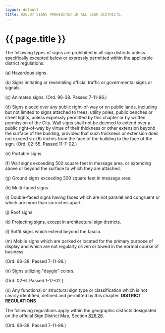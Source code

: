 ```yaml
---
layout: default 
title: 826.07 SIGNS PROHIBITED IN ALL SIGN DISTRICTS.
---
```


{{ page.title }}
================

The following types of signs are prohibited in all sign districts unless
specifically excepted below or expressly permitted within the applicable
district regulations:

​(a) Hazardous signs.

​(b) Signs imitating or resembling official traffic or governmental
signs or signals.

​(c) Animated signs. (Ord. 96-38. Passed 7-11-96.)

​(d) Signs placed over any public right-of-way or on public lands,
including but not limited to signs attached to trees, utility poles,
public benches or street lights, unless expressly permitted by this
chapter or by written permission of the City. Wall signs shall not be
deemed to extend over a public right-of-way by virtue of their thickness
or other extension beyond the surface of the building, provided that
such thickness or extension does not exceed six (6) inches from the face
of the building to the face of the sign. (Ord. 02-55. Passed 11-7-02.)

​(e) Portable signs.

​(f) Wall signs exceeding 500 square feet in message area, or extending
above or beyond the surface to which they are attached.

​(g) Ground signs exceeding 300 square feet in message area.

​(h) Multi-faced signs.

​(i) Double-faced signs having faces which are not parallel and
congruent or which are more than six inches apart.

​(j) Roof signs.

​(k) Projecting signs, except in architectural sign districts.

​(l) Soffit signs which extend beyond the fascia.

​(m) Mobile signs which are parked or located for the primary purpose of
display and which are not regularly driven or towed in the normal course
of business.

(Ord. 96-38. Passed 7-11-96.)

​(n) Signs utilizing "dayglo" colors.

(Ord. 02-6. Passed 1-17-02.)

​(o) Any functional or structural sign type or classification which is
not clearly identified, defined and permitted by this chapter.
**DISTRICT REGULATIONS**

The following regulations apply within the geographic districts
designated on the official Sign District Map, Section
[826.26](3bed9ca6.html).

(Ord. 96-38. Passed 7-11-96.)
